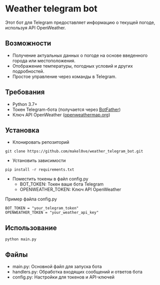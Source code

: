# Weather telegram bot

Этот бот для Telegram предоставляет информацию о текущей погоде, используя API OpenWeather.

## Возможности
- Получение актуальных данных о погоде на основе введенного города или местоположения.
- Отображение температуры, погодных условий и других подробностей.
- Простое управление через команды в Telegram.

## Требования
- Python 3.7+
- Токен Telegram-бота (получается через [BotFather](https://core.telegram.org/bots#botfather))
- Ключ API OpenWeather ([openweathermap.org](https://openweathermap.org/))

## Установка
- Клонировать репозиторий
```
git clone https://github.com/makel0ve/weather_telegram_bot.git
```
- Установить зависимости
```
pip install -r requirements.txt
```
- Поместить токены в файл config.py
  - BOT_TOKEN: Токен ваше бота Telegram
  - OPENWEATHER_TOKEN: Ключ API OpenWeather

Пример файла config.py
```
BOT_TOKEN = "your_telegram_token"
OPENWEATHER_TOKEN = "your_weather_api_key"
```

## Использование
```
python main.py
```

## Файлы
- main.py: Основной файл для запуска бота
- handlers.py: Обработка входящих сообщений и ответов бота
- config.py: Настройки для токенов и API-ключей
